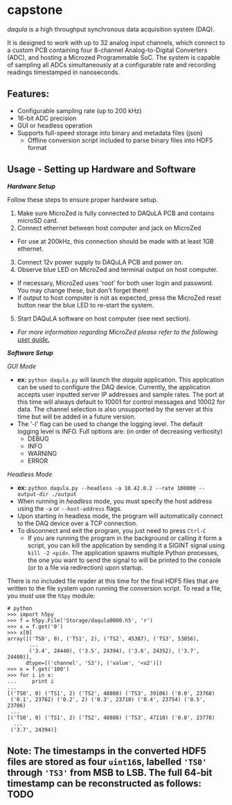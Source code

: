 # capstone

<i>daqula</i> is a high throughput synchronous data acquisition system (DAQ). 

It is designed to work with up to 32 analog input channels, which connect to a custom PCB containing four 8-channel Analog-to-Digital Converters (ADC), and hosting a Microzed Programmable SoC. The system is capable of sampling all ADCs simultaneously at a configurable rate and recording readings timestamped in nanoseconds.

<b>Features:</b>
-
- Configurable sampling rate (up to 200 kHz)
- 16-bit ADC precision
- GUI or headless operation
- Supports full-speed storage into binary and metadata files (json)
  - Offline conversion script included to parse binary files into HDF5 format

<b>Usage - Setting up Hardware and Software</b>
-
<b><i> Hardware Setup </i></b>

Follow these steps to ensure proper hardware setup.

1. Make sure MicroZed is fully connected to DAQuLA PCB and contains microSD card.
2. Connect ethernet between host computer and jack on MicroZed
  * For use at 200kHz, this connection should be made with at least 1GB ethernet. 
3. Connect 12v power supply to DAQuLA PCB and power on.
4. Observe blue LED on MicroZed and terminal output on host computer. 
  * If necessary, MicroZed uses 'root' for both user login and password. You may change these, but don't forget them!
  * If output to host computer is not as expected, press the MicroZed reset button near the blue LED to re-start the system. 
5. Start DAQuLA software on host computer (see next section).

- <i> For more information regarding MicroZed please refer to the following <a href=http://microzed.org/sites/default/files/documentations/MicroZed_HW_UG_v1_4.pdf> user guide.</a> </i>


<b><i> Software Setup </i></b>

<i>GUI  Mode</i>

- <b>ex:</b> `python daqula.py` will launch the <i>daqula</i> application. This application can be used to configure the DAQ device. Currently, the application accepts user inputted server IP addresses and sample rates. The port at this time will always default to 10001 for control messages and 10002 for data. The channel selection is also unsupported by the server at this time but will be added in a future version.
- The '-l' flag can be used to change the logging level. The default logging level is INFO. Full options are: (in order of decreasing verbosity)
    - DEBUG
    - INFO
    - WARNING
    - ERROR

<i>Headless Mode</i>

- <b>ex:</b> `python daqula.py --headless -a 10.42.0.2 --rate 100000 --output-dir ./output`
- When running in <i>headless</i> mode, you must specify the host address using the `-a` or `--host-address` flags.
- Upon starting in headless mode, the program will automatically connect to the DAQ device over a TCP connection.
- To disconnect and exit the program, you just need to press `Ctrl-C`
  - If you are running the program in the background or calling it form a script, you can kill the application by sending it a SIGINT signal using `kill -2 <pid>`. The application spawns multiple Python processes, the one you want to send the signal to will be printed to the console (or to a file via redirection) upon startup.
  
There is no included file reader at this time for the final HDF5 files that are written to the file system upon running the conversion script. To read a file, you must use the `h5py` module:

```
# python
>>> import h5py
>>> f = h5py.File('Storage/daqula0000.h5', 'r')
>>> x = f.get('0')
>>> x[0]
array([('TS0', 0), ('TS1', 2), ('TS2', 45387), ('TS3', 53056),
       ...
       ('3.4', 24440), ('3.5', 24394), ('3.6', 24352), ('3.7', 24400)], 
      dtype=[('channel', 'S3'), ('value', '<u2')])
>>> x = f.get('100')
>>> for i in x:
...     print i
... 
[('TS0', 0) ('TS1', 2) ('TS2', 48808) ('TS3', 39106) ('0.0', 23768)
 ('0.1', 23762) ('0.2', 2) ('0.3', 23710) ('0.4', 23754) ('0.5', 23706)
 ...
[('TS0', 0) ('TS1', 2) ('TS2', 48808) ('TS3', 47110) ('0.0', 23778)
  ...
 ('3.7', 24394)]

```

<b>Note:</b> The timestamps in the converted HDF5 files are stored as four `uint16`s, labelled `'TS0'` through `'TS3'` from MSB to LSB. The full 64-bit timestamp can be reconstructed as follows:
TODO
-

